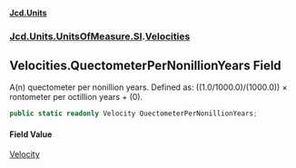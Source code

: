 #### [Jcd.Units](index.md 'index')
### [Jcd.Units.UnitsOfMeasure.SI](Jcd.Units.UnitsOfMeasure.SI.md 'Jcd.Units.UnitsOfMeasure.SI').[Velocities](Velocities.md 'Jcd.Units.UnitsOfMeasure.SI.Velocities')

## Velocities.QuectometerPerNonillionYears Field

A(n) quectometer per nonillion years. Defined as: ((1.0/1000.0)/(1000.0)) × rontometer per octillion years + (0).

```csharp
public static readonly Velocity QuectometerPerNonillionYears;
```

#### Field Value
[Velocity](Velocity.md 'Jcd.Units.UnitTypes.Velocity')